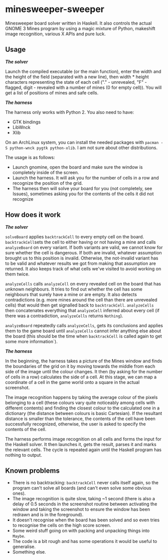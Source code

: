 minesweeper-sweeper
===================

Minesweeper board solver written in Haskell. It also controls the actual GNOME 3
Mines program by using a magic mixture of Python, makeshift image recognition,
various X APIs and pure luck.


Usage
-----

***The solver***

Launch the compiled executable (or the main function), enter the width and the
height of the field (separated with a new line), then width * height characters
representing the state of each cell ("." - unrevealed, "F" - flagged, digit -
revealed with a number of mines (0 for empty cell)). You will get a list of
positions of mines and safe cells.

***The harness***

The harness only works with Python 2. You also need to have:
* GTK bindings
* LibWnck
* Xlib

On an ArchLinux system, you can install the needed packages with 
`pacman -S python-wnck pygtk python-xlib`. I am not sure about other distributions.

The usage is as follows:
* Launch gnomine, open the board and make sure the window is completely inside of
  the screen.
* Launch the harness. It will ask you for the number of cells in a row and recognize
  the position of the grid.
* The harness then will solve your board for you (not completely, see Issues),
  sometimes asking you for the contents of the cells it did not recognize

How does it work
----------------

***The solver***

`solveBoard` applies `backtrackCell` to every empty cell on the board. 
`backtrackCell`sets the cell to either having or not having a mine and calls
`analyzeBoard` on every variant. If both variants are valid, we cannot know for
sure whether the cell is dangerous. If both are invalid, whatever assumption
brought us to this position is invalid. Otherwise, the not-invalid variant has to
be valid and whatever results we got from making that assumption are returned. It
also keeps track of what cells we've visited to avoid working on them twice.

`analyzeCells` calls `analyzeCell` on every revealed cell on the board that has
unknown neighbours. It tries to find out whether the cell has some neighbours that
surely have a mine or are empty. It also detects contradictions (e.g. more mines
around the cell than there are unrevealed cells) that would then get signalled back
to `backtrackCell`. `analyzeCells` then concatenates everything that `analyzeCell`
inferred about every cell (if there was a contradiction, `analyzeCells` returns
`Nothing`).

`analyzeBoard` repeatedly calls `analyzeCells`, gets its conclusions and applies
them to the game board until `analyzeCells` cannot infer anything else about the
board (this should be the time when `backtrackCell` is called again to get some
more information`).

***The harness***

In the beginning, the harness takes a picture of the Mines window and finds the
boundaries of the grid on it by moving towards the middle from each side of the
image until the colour changes. It then (by asking for the number of cells in a row)
calculates the side of a cell. At this stage, we can map a coordinate of a cell in
the game world onto a square in the actual screenshot.

The image recognition happens by taking the average colour of the pixels belonging
to a cell (these colours vary quite noticeably among cells with different contents)
and finding the closest colour to the calculated one in a dictionary (the distance
between colours is basic Cartesian). If the resultant distance is smaller than the
tolerance, the contents of the cell have been successfully recognized, otherwise,
the user is asked to specify the contents of the cell.

The harness performs image recognition on all cells and forms the input for the
Haskell solver. It then launches it, gets the result, parses it and marks the
relevant cells. The cycle is repeated again until the Haskell program has nothing
to output.

Known problems
--------------

* There is no backtracking: `backtrackCell` never calls itself again, so the program
  can't solve all boards (and can't even solve some obvious ones).
* The image recognition is quite slow, taking ~1 second (there is also a delay of 0.5
  seconds in the screenshot routine between activating the window and taking the
  screenshot to ensure the window has been redrawn and is in the foreground).
* It doesn't recognise when the board has been solved and so even tries to recognise
  the cells on the high score screen.
* Some weird stuff going on with packing and unpacking things into `Maybe`.
* The code is a bit rough and has some operations it would be useful to generalise.
* Something else.
